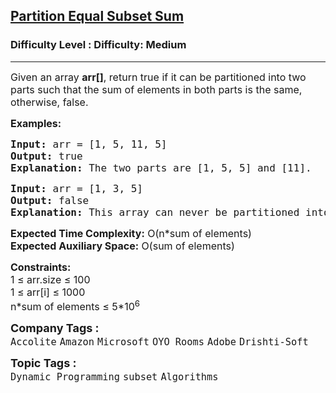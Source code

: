 <h2><a href="https://www.geeksforgeeks.org/problems/subset-sum-problem2014/1?page=6&sortBy=submissions">Partition Equal Subset Sum</a></h2><h3>Difficulty Level : Difficulty: Medium</h3><hr><div class="problems_problem_content__Xm_eO"><p><span style="font-size: 12pt;">Given an array <strong>arr[]</strong>, return true if it can be partitioned into two parts such that the sum of elements in both parts is the same, otherwise, false.</span></p>
<p><span style="font-size: 12pt;"><strong>Examples:</strong></span></p>
<pre><span style="font-size: 12pt;"><strong>Input:</strong> arr = [1, 5, 11, 5]
<strong>Output:</strong> true
<strong>Explanation:</strong> The two parts are [1, 5, 5] and [11].
</span></pre>
<pre><span style="font-size: 12pt;"><strong>Input:</strong> arr = [1, 3, 5]
<strong>Output:</strong> false
<strong>Explanation: </strong>This array can never be partitioned into two such parts.</span></pre>
<p><span style="font-size: 12pt;"><strong>Expected Time Complexity:</strong> O(n*sum of elements)<br><strong>Expected Auxiliary Space:</strong> O(sum of elements)</span></p>
<p><span style="font-size: 12pt;"><strong>Constraints:</strong><br>1 ≤ arr.size ≤ 100<br>1 ≤ arr[i] ≤ 1000<br>n*sum of elements ≤ 5*10<sup>6</sup></span></p></div><p><span style=font-size:18px><strong>Company Tags : </strong><br><code>Accolite</code>&nbsp;<code>Amazon</code>&nbsp;<code>Microsoft</code>&nbsp;<code>OYO Rooms</code>&nbsp;<code>Adobe</code>&nbsp;<code>Drishti-Soft</code>&nbsp;<br><p><span style=font-size:18px><strong>Topic Tags : </strong><br><code>Dynamic Programming</code>&nbsp;<code>subset</code>&nbsp;<code>Algorithms</code>&nbsp;